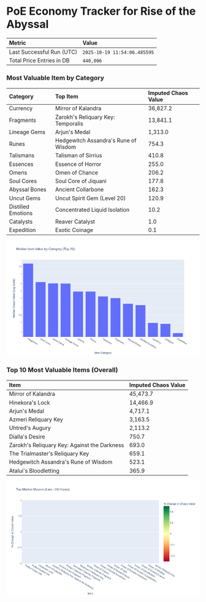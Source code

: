 # PoE Economy Tracker for Rise of the Abyssal

<!-- START_MAINTENANCE -->
| Metric | Value |
|:---|:---|
| Last Successful Run (UTC) | `2025-10-19 11:54:06.485595` |
| Total Price Entries in DB | `440,006` |

<!-- END_MAINTENANCE -->

<!-- START_DATAFRAME_DEBUG -->
<!-- END_DATAFRAME_DEBUG -->

<!-- START_CATEGORY_ANALYSIS -->
### Most Valuable Item by Category
| Category | Top Item | Imputed Chaos Value |
| :--- | :--- | :--- |
| Currency | Mirror of Kalandra | 36,827.2 |
| Fragments | Zarokh's Reliquary Key: Temporalis | 13,841.1 |
| Lineage Gems | Arjun's Medal | 1,313.0 |
| Runes | Hedgewitch Assandra's Rune of Wisdom | 754.3 |
| Talismans | Talisman of Sirrius | 410.8 |
| Essences | Essence of Horror | 255.0 |
| Omens | Omen of Chance | 206.2 |
| Soul Cores | Soul Core of Jiquani | 177.8 |
| Abyssal Bones | Ancient Collarbone | 162.3 |
| Uncut Gems | Uncut Spirit Gem (Level 20) | 120.9 |
| Distilled Emotions | Concentrated Liquid Isolation | 10.2 |
| Catalysts | Reaver Catalyst | 1.0 |
| Expedition | Exotic Coinage | 0.1 |


![Category Analysis Chart](charts/category_analysis.png)
<!-- END_ANALYSIS -->

<!-- START_ANALYSIS -->
### Top 10 Most Valuable Items (Overall)
| Item | Imputed Chaos Value |
| :--- | :--- |
| Mirror of Kalandra | 45,473.7 |
| Hinekora's Lock | 14,466.9 |
| Arjun's Medal | 4,717.1 |
| Azmeri Reliquary Key | 3,163.5 |
| Uhtred's Augury | 2,113.2 |
| Dialla's Desire | 750.7 |
| Zarokh's Reliquary Key: Against the Darkness | 693.0 |
| The Trialmaster's Reliquary Key | 659.1 |
| Hedgewitch Assandra's Rune of Wisdom | 523.1 |
| Atalui's Bloodletting | 365.9 |


![Market Movers Chart](charts/market_movers.png)
<!-- END_ANALYSIS -->
